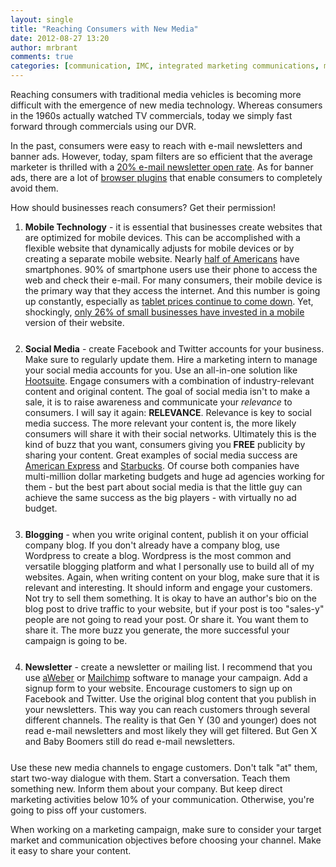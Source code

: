 ```yaml
---
layout: single
title: "Reaching Consumers with New Media"
date: 2012-08-27 13:20
author: mrbrant
comments: true
categories: [communication, IMC, integrated marketing communications, marketing, Marketing, new media, social media]
---
```

Reaching consumers with traditional media vehicles is becoming more difficult with the emergence of new media technology. Whereas consumers in the 1960s actually watched TV commercials, today we simply fast forward through commercials using our DVR.

In the past, consumers were easy to reach with e-mail newsletters and banner ads. However, today, spam filters are so efficient that the average marketer is thrilled with a <a href="http://www.campaignmonitor.com/blog/post/2395/all-about-email-open-rates/">20% e-mail newsletter open rate</a>. As for banner ads, there are a lot of <a href="https://addons.mozilla.org/en-US/firefox/addon/adblock-plus/">browser plugins</a> that enable consumers to completely avoid them.

How should businesses reach consumers? Get their permission!
<ol>
	<li style="margin-bottom: 25px;"><strong>Mobile Technology</strong> - it is essential that businesses create websites that are optimized for mobile devices. This can be accomplished with a flexible website that dynamically adjusts for mobile devices or by creating a separate mobile website. Nearly <a href="http://pewinternet.org/Reports/2012/Smartphone-Update-2012/Findings.aspx">half of Americans</a> have smartphones. 90% of smartphone users use their phone to access the web and check their e-mail. For many consumers, their mobile device is the primary way that they access the internet. And this number is going up constantly, especially as <a href="http://www.amazon.com/gp/product/B0051VVOB2/ref=as_li_ss_tl?ie=UTF8&amp;camp=1789&amp;creative=390957&amp;creativeASIN=B0051VVOB2&amp;linkCode=as2&amp;tag=mm0da-20">tablet prices continue to come down</a>. Yet, shockingly, <a href="http://www.denverpost.com/business/ci_21286890/mobile-websites-becoming-more-popular-small-businesses">only 26% of small businesses have invested in a mobile</a> version of their website.</li>
	<li style="margin-bottom: 25px;"><strong>Social Media</strong> - create Facebook and Twitter accounts for your business. Make sure to regularly update them. Hire a marketing intern to manage your social media accounts for you. Use an all-in-one solution like <a href="http://mrbmedia.org/hootsuite">Hootsuite</a>. Engage consumers with a combination of industry-relevant content and original content. The goal of social media isn't to make a sale, it is to raise awareness and communicate your <em>relevance</em> to consumers. I will say it again: <strong>RELEVANCE</strong>. Relevance is key to social media success. The more relevant your content is, the more likely consumers will share it with their social networks. Ultimately this is the kind of buzz that you want, consumers giving you <strong>FREE</strong> publicity by sharing your content. Great examples of social media success are <a href="http://mashable.com/2012/05/04/american-express-social-media-leslie-berland/">American Express</a> and <a href="http://technorati.com/social-media/article/starbucks-is-the-nations-most-socially/">Starbucks</a>. Of course both companies have multi-million dollar marketing budgets and huge ad agencies working for them - but the best part about social media is that the little guy can achieve the same success as the big players - with virtually no ad budget.</li>
	<li style="margin-bottom: 25px;"><strong>Blogging</strong> - when you write original content, publish it on your official company blog. If you don't already have a company blog, use Wordpress to create a blog. Wordpress is the most common and versatile blogging platform and what I personally use to build all of my websites. Again, when writing content on your blog, make sure that it is relevant and interesting. It should inform and engage your customers. Not try to sell them something. It is okay to have an author's bio on the blog post to drive traffic to your website, but if your post is too "sales-y" people are not going to read your post. Or share it. You want them to share it. The more buzz you generate, the more successful your campaign is going to be.</li>
	<li style="margin-bottom: 25px;"><strong>Newsletter</strong> - create a newsletter or mailing list. I recommend that you use <a href="http://mrbmedia.org/aweber">aWeber</a> or <a href="http://eepurl.com/oUal1">Mailchimp</a> software to manage your campaign. Add a signup form to your website. Encourage customers to sign up on Facebook and Twitter. Use the original blog content that you publish in your newsletters. This way you can reach customers through several different channels. The reality is that Gen Y (30 and younger) does not read e-mail newsletters and most likely they will get filtered. But Gen X and Baby Boomers still do read e-mail newsletters.</li>
</ol>
Use these new media channels to engage customers. Don't talk "at" them, start two-way dialogue with them. Start a conversation. Teach them something new. Inform them about your company. But keep direct marketing activities below 10% of your communication. Otherwise, you're going to piss off your customers.

When working on a marketing campaign, make sure to consider your target market and communication objectives before choosing your channel. Make it easy to share your content.
